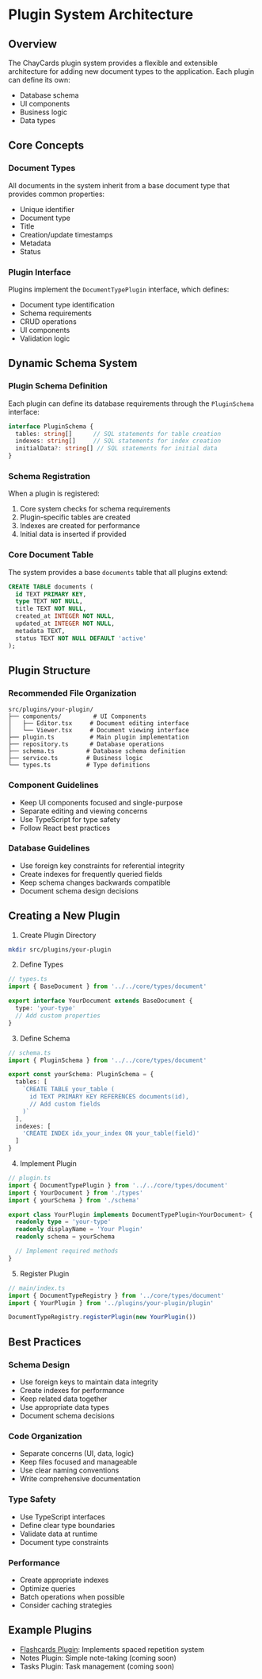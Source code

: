 # Plugin System Architecture

## Overview

The ChayCards plugin system provides a flexible and extensible architecture for adding new document types to the application. Each plugin can define its own:
- Database schema
- UI components
- Business logic
- Data types

## Core Concepts

### Document Types
All documents in the system inherit from a base document type that provides common properties:
- Unique identifier
- Document type
- Title
- Creation/update timestamps
- Metadata
- Status

### Plugin Interface
Plugins implement the `DocumentTypePlugin` interface, which defines:
- Document type identification
- Schema requirements
- CRUD operations
- UI components
- Validation logic

## Dynamic Schema System

### Plugin Schema Definition
Each plugin can define its database requirements through the `PluginSchema` interface:
```typescript
interface PluginSchema {
  tables: string[]      // SQL statements for table creation
  indexes: string[]     // SQL statements for index creation
  initialData?: string[] // SQL statements for initial data
}
```

### Schema Registration
When a plugin is registered:
1. Core system checks for schema requirements
2. Plugin-specific tables are created
3. Indexes are created for performance
4. Initial data is inserted if provided

### Core Document Table
The system provides a base `documents` table that all plugins extend:
```sql
CREATE TABLE documents (
  id TEXT PRIMARY KEY,
  type TEXT NOT NULL,
  title TEXT NOT NULL,
  created_at INTEGER NOT NULL,
  updated_at INTEGER NOT NULL,
  metadata TEXT,
  status TEXT NOT NULL DEFAULT 'active'
);
```

## Plugin Structure

### Recommended File Organization
```
src/plugins/your-plugin/
├── components/         # UI Components
│   ├── Editor.tsx     # Document editing interface
│   └── Viewer.tsx     # Document viewing interface
├── plugin.ts          # Main plugin implementation
├── repository.ts      # Database operations
├── schema.ts         # Database schema definition
├── service.ts        # Business logic
└── types.ts          # Type definitions
```

### Component Guidelines
- Keep UI components focused and single-purpose
- Separate editing and viewing concerns
- Use TypeScript for type safety
- Follow React best practices

### Database Guidelines
- Use foreign key constraints for referential integrity
- Create indexes for frequently queried fields
- Keep schema changes backwards compatible
- Document schema design decisions

## Creating a New Plugin

1. Create Plugin Directory
```bash
mkdir src/plugins/your-plugin
```

2. Define Types
```typescript
// types.ts
import { BaseDocument } from '../../core/types/document'

export interface YourDocument extends BaseDocument {
  type: 'your-type'
  // Add custom properties
}
```

3. Define Schema
```typescript
// schema.ts
import { PluginSchema } from '../../core/types/document'

export const yourSchema: PluginSchema = {
  tables: [
    `CREATE TABLE your_table (
      id TEXT PRIMARY KEY REFERENCES documents(id),
      // Add custom fields
    )`
  ],
  indexes: [
    'CREATE INDEX idx_your_index ON your_table(field)'
  ]
}
```

4. Implement Plugin
```typescript
// plugin.ts
import { DocumentTypePlugin } from '../../core/types/document'
import { YourDocument } from './types'
import { yourSchema } from './schema'

export class YourPlugin implements DocumentTypePlugin<YourDocument> {
  readonly type = 'your-type'
  readonly displayName = 'Your Plugin'
  readonly schema = yourSchema

  // Implement required methods
}
```

5. Register Plugin
```typescript
// main/index.ts
import { DocumentTypeRegistry } from '../core/types/document'
import { YourPlugin } from '../plugins/your-plugin/plugin'

DocumentTypeRegistry.registerPlugin(new YourPlugin())
```

## Best Practices

### Schema Design
- Use foreign keys to maintain data integrity
- Create indexes for performance
- Keep related data together
- Use appropriate data types
- Document schema decisions

### Code Organization
- Separate concerns (UI, data, logic)
- Keep files focused and manageable
- Use clear naming conventions
- Write comprehensive documentation

### Type Safety
- Use TypeScript interfaces
- Define clear type boundaries
- Validate data at runtime
- Document type constraints

### Performance
- Create appropriate indexes
- Optimize queries
- Batch operations when possible
- Consider caching strategies

## Example Plugins

- [Flashcards Plugin](./flashcards.md): Implements spaced repetition system
- Notes Plugin: Simple note-taking (coming soon)
- Tasks Plugin: Task management (coming soon)
